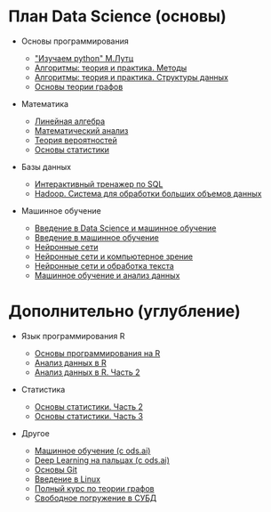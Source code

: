 # План Data Science (основы)
- Основы программирования
  - ["Изучаем python" М.Лутц](https://codernet.ru/books/python/izuchaem_python_4-e_izdanie_mark_lutc/)
  - [Алгоритмы: теория и практика. Методы](https://stepik.org/course/217/promo)
  - [Алгоритмы: теория и практика. Структуры данных](https://stepik.org/course/1547/promo)
  - [Основы теории графов](https://stepik.org/course/126/promo)

- Математика
  - [Линейная алгебра](https://stepik.org/course/2461/promo)
  - [Математический анализ](https://stepik.org/course/95/promo)
  - [Теория вероятностей](https://stepik.org/course/3089/promo)
  - [Основы статистики](https://stepik.org/course/76/promo)

- Базы данных
  - [Интерактивный тренажер по SQL](https://stepik.org/course/63054/promo)
  - [Hadoop. Система для обработки больших объемов данных](https://stepik.org/course/150/promo)

- Машинное обучение
  - [Введение в Data Science и машинное обучение](https://stepik.org/course/4852/promo)
  - [Введение в машинное обучение](https://www.coursera.org/learn/vvedenie-mashinnoe-obuchenie)
  - [Нейронные сети](https://stepik.org/course/401/promo)
  - [Нейронные сети и компьютерное зрение](https://stepik.org/course/50352/promo)
  - [Нейронные сети и обработка текста](https://stepik.org/course/54098/promo)
  - [Машинное обучение и анализ данных](https://www.coursera.org/specializations/machine-learning-data-analysis?aid=true#courses)


# Дополнительно (углубление)
- Язык программирования R
  - [Основы программирования на R](https://stepik.org/course/497/promo#toc)
  - [Анализ данных в R](https://stepik.org/course/129/promo)
  - [Анализ данных в R. Часть 2](https://stepik.org/course/724/promo)

- Статистика
  - [Основы статистики. Часть 2](https://stepik.org/course/524/promo)
  - [Основы статистики. Часть 3](https://stepik.org/course/2152/promo)

- Другое
  - [Машинное обучение (с ods.ai)](https://www.youtube.com/watch?v=OAy96yiWohk&list=PLVlY_7IJCMJdgcCtQfzj5j8OVB_Y0GJCl)
  - [Deep Learning на пальцах (с ods.ai)](https://dlcourse.ai/)
  - [Основы Git](https://stepik.org/course/3145/promo)
  - [Введение в Linux](https://stepik.org/course/73/promo)
  - [Полный курс по теории графов](https://stepik.org/course/5608/promo)
  - [Свободное погружение в СУБД](https://stepik.org/course/70710/promo)
